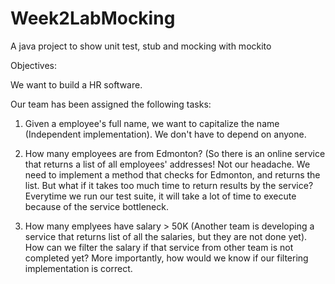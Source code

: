 # Week2LabMocking
A java project to show unit test, stub and mocking with mockito

Objectives:

We want to build a HR software. 

Our team has been assigned the following tasks:

1) Given a employee's full name, we want to capitalize the name (Independent implementation). 
We don't have to depend on anyone.

2) How many employees are from Edmonton? 
(So there is an online service that returns a list of all employees' addresses! Not our headache. 
We need to implement a method that checks for Edmonton, and returns the list. But what if it takes too much time to return results by the service? Everytime we run our test suite, it will take a lot of time to execute because of the service bottleneck. 

3) How many emplyees have salary > 50K (Another team is developing a service that returns list of all the salaries, 
but they are not done yet). How can we filter the salary if that service from other team is not completed yet? More importantly, how would we know if our filtering implementation is correct. 


